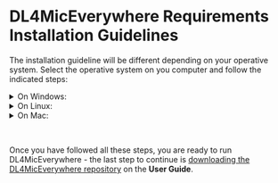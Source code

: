 # DL4MicEverywhere Requirements Installation Guidelines

The installation guideline will be different depending on your operative system. Select the operative system on you computer and follow the indicated steps:

<details>
<summary>On Windows:</summary>

## Intro
Windows operating systems require a slightly more complicated installation process. Also, beware there might be differences between Windows 10 and 11.
- Install Docker Desktop.
- Install Ubuntu inside WSL. 
- Install TCL/TK in WSL's Ubuntu.

## Requirements
- WSL (Windows Subsystem for Linux) - Pre-installed on most Windows 10/11 systems, otherwise it is available on the Microsoft store.
- Install and/or update all the GPU [NVIDIA drivers](https://www.nvidia.com/download/index.aspx), [cudatoolkit](https://developer.nvidia.com/cuda-toolkit), and [cuDNN](https://developer.nvidia.com/cudnn) necessary for your GPU.  

## 1. Docker Desktop installation
Firstly, Docker Desktop needs to be installed on your computer. Follow the official guidelines: https://docs.docker.com/desktop/install/mac-install/
 - During installation tick the recommended **WLS2** option.
 - To finalize the installation **Restart** the computer.

## 2. Setup the WSL (Windows Subsystem for Linux)

### 2.1. Install Ubuntu inside WSL
Open a Command Line (cmd.exe) or PowerShell window and run:
 
```
wsl --install
```
This will install Ubuntu inside WSL.

Once the installation ends it will ask for a username and a password. This is not necessary, exit the installation by using **Ctrl+C** or by closing the window.

Re-open the Command Line or PowerShell window and run the command **again**, if the installation was sucessfull you should see the following message:

![Ubuntu is sucessfully installed](https://github.com/HenriquesLab/DL4MicEverywhere/blob/documentation/Wiki%20images/WSL_UBUNTU_IS_INSTALLED.png)

### 2.2. Make Ubuntu the default configuration

Run the following command in the Command Line or PowerShell window to check what is the current default configuration.
```
wsl --list --verbose
```

The one with * is the default configuration. 

![Ubuntu is the default configuration](https://github.com/HenriquesLab/DL4MicEverywhere/blob/documentation/Wiki%20images/WSL_UBUNTU.png)

If it is not Ubuntu, it can be changed by using the command: 
```
wsl --set-default Ubuntu
```

### 2.3. TCL/TK installation 

TCL/TK is required for the graphical user interface (GUI) of DL4MicEverywhere, and it must be installed inside WSL's Ubuntu.

This requires running the following commands in the Command Line or PowerShell window:
```
wsl apt-get update
```
```
wsl apt-get install tk
```

Now TCL/TK should be installed inside WSL's Ubuntu.

To check if TCL/TK is correctly installed run:
```
wsl wish
```
This should open a new window named Wish. If it fails repeat the previous steps again.

</details>

<details>
<summary>On Linux:</summary>

## 1. Docker Installation

Firstly, Docker Desktop needs to be installed on your computer. Follow the official guideline: https://docs.docker.com/desktop/install/linux-install/

## 2. Install Tcl/Tk for the DL4MicEverywhere graphical user interface

The only requirement to use the graphical user interface (GUI) is to have [Tcl/Tk](https://www.tcl.tk/) installed on your computer. 

Most Unix / Linux operating system distributions include Tcl and Tk. If not already installed, use your system's package manager to install the appropriate packages. For Ubuntu, use the following commands:

```
sudo apt-get install tcl
sudo apt-get install tk
```

</details>

<details>
<summary>On Mac:</summary>

## 1. Docker Installation

Firstly, Docker Desktop needs to be installed on your computer. Follow the official guideline: https://docs.docker.com/desktop/install/mac-install/

## 2. Install Tcl/Tk for the DL4MicEverywhere graphical user interface

The only requirement to use the graphical user interface (GUI) is to have [Tcl/Tk](https://www.tcl.tk/) installed on your computer.

Most Mac OS X operating system distributions include Tcl/Tk. If not already installed, you will receive an error similar to the following:

```
DEPRECATION WARNING: The system version of Tk is deprecated and may be removed in a future release. Please don't rely on it. Set TK_SILENCE_DEPRECATION=1 to suppress this warning.
```
you can install or update the appropriate packages in two different ways:

 * Option 1: Using Homebrew:
   Reinstall your tcl-tk packages
   ```
   brew uninstall tcl-tk
   brew install tcl-tk
   ```

   **Note**: If you don't have the `brew` command, install [Homebrew](https://brew.sh/) by running the following command in your terminal:
   ```
   /bin/bash -c "$(curl -fsSL https://raw.githubusercontent.com/Homebrew/install/HEAD/install.sh)"
   ```

 * Option 2: Using a package installation:
   
   Go to https://www.tcl.tk/software/tcltk/ and click on the Active Tcl [link](https://www.activestate.com/products/tcl/): 

   <img src="https://github.com/HenriquesLab/DL4MicEverywhere/blob/documentation/Wiki%20images/TCL_01.png" 
     alt="Main window"
     width="80%" 
     height="80%" />

   In this case, as you are using macOS, click on the macOS option:

   <img src="https://github.com/HenriquesLab/DL4MicEverywhere/blob/documentation/Wiki%20images/TCL_02_Mac.png" 
     alt="Main window"
     width="80%" 
     height="80%" />

   Then, you can create an account, or continue to download without an account, to be able to download the installation file:

   <img src="https://github.com/HenriquesLab/DL4MicEverywhere/blob/documentation/Wiki%20images/TCL_03.png" 
     alt="Main window"
     width="80%" 
     height="80%" />

   Afterwards this window will be shown. Don't worry. Click on **View all Available Builds**:

   <img src="https://github.com/HenriquesLab/DL4MicEverywhere/blob/documentation/Wiki%20images/TCL_04_Mac.png" 
     alt="Main window"
     width="80%" 
     height="80%" />

   and then click on the **Download** button to get the `.pkg` file:

   <img src="https://github.com/HenriquesLab/DL4MicEverywhere/blob/documentation/Wiki%20images/TCL_05_Mac.png" 
     alt="Main window"
     width="80%" 
     height="80%" />

   Then, find the package that you have downloaded:

   <img src="https://github.com/HenriquesLab/DL4MicEverywhere/blob/documentation/Wiki%20images/TCL_06_Mac.png" 
     alt="Main window"
     width="60%" 
     height="60%" />

   and after double-clicking, an installation window will pop up. Click on **Continue** to start the installation:

   <img src="https://github.com/HenriquesLab/DL4MicEverywhere/blob/documentation/Wiki%20images/TCL_07_Mac.png" 
     alt="Main window"
     width="60%" 
     height="60%" />

   Click on **Continue** to go to the **License** step:

   <img src="https://github.com/HenriquesLab/DL4MicEverywhere/blob/documentation/Wiki%20images/TCL_08_Mac.png" 
     alt="Main window"
     width="60%" 
     height="60%" />

   Click on **Agree**:

   <img src="https://github.com/HenriquesLab/DL4MicEverywhere/blob/documentation/Wiki%20images/TCL_09_Mac.png" 
     alt="Main window"
     width="60%" 
     height="60%" />

   Click on **Install** to start the installation:

   <img src="https://github.com/HenriquesLab/DL4MicEverywhere/blob/documentation/Wiki%20images/TCL_10_Mac.png" 
     alt="Main window"
     width="60%" 
     height="60%" />

   The installation has been completed, click on **Close** and everything should be ready.

   <img src="https://github.com/HenriquesLab/DL4MicEverywhere/blob/documentation/Wiki%20images/TCL_11_Mac.png" 
     alt="Main window"
     width="60%" 
     height="60%" />

</details>

&nbsp;

Once you have followed all these steps, you are ready to run DL4MicEverywhere - the last step to continue is [downloading the DL4MicEverywhere repository](USER_GUIDE.md#download-dl4miceverywhere-repository) on the **User Guide**.